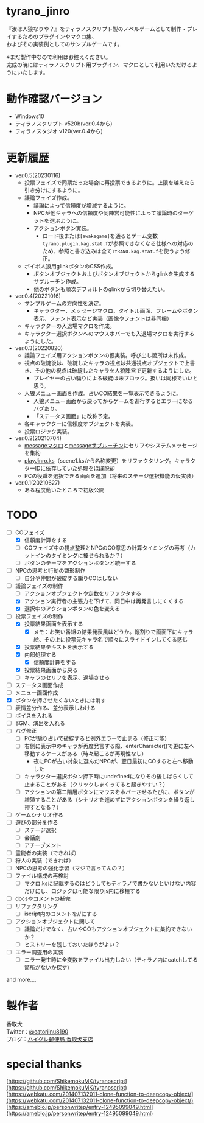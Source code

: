# tyrano_jinro
『汝は人狼なりや？』をティラノスクリプト製のノベルゲームとして制作・プレイするためのプラグインやマクロ集、  
およびその実装例としてのサンプルゲームです。  
  
※まだ製作中なので利用はお控えください。  
完成の暁にはティラノスクリプト用プラグイン、マクロとして利用いただけるようにいたします。
  
# 動作確認バージョン
- Windows10
- ティラノスクリプト v520b(ver.0.4から)
- ティラノスタジオ v120(ver.0.4から)
  

# 更新履歴
- ver.0.5(20230116)
  - 投票フェイズで同票だった場合に再投票できるように。上限を越えたら引き分けにするように。
  - 議論フェイズ作成。
    - 議論によって信頼度が増減するように。
    - NPCが他キャラへの信頼度や同陣営可能性によって議論時のターゲットを選ぶように。
    - アクションボタン実装。
      - ロード後または`[awakegame]`を通るとゲーム変数`tyrano.plugin.kag.stat.f`が参照できなくなる仕様への対応のため、参照と書き込みは全て`TYRANO.kag.stat.f`を使うよう修正。
  - ボイボ人狼用glinkボタンのCSS作成。
    - ボタンオブジェクトおよびボタンオブジェクトからglinkを生成するサブルーチン作成。
    - 他のボタンも順次デフォルトのglinkから切り替えたい。
- ver.0.4(20221016)
  - サンプルゲームの方向性を決定。
    - キャラクター、メッセージマクロ、タイトル画面、フレームやボタン表示、フォント表示など実装（画像やフォントは非同梱）
  - キャラクターの入退場マクロを作成。
  - キャラクター選択ボタンへのマウスホバーでも入退場マクロを実行するようにした。
- ver.0.3(20220820)
  - 議論フェイズ用アクションボタンの仮実装。呼び出し箇所は未作成。
  - 視点の破綻後は、破綻したキャラの視点は共通視点オブジェクトで上書き、その他の視点は破綻したキャラを人狼陣営で更新するようにした。
    - プレイヤーの占い騙りによる破綻は未ブロック。扱いは同様でいいと思う。
  - 人狼メニュー画面を作成。占いCO結果を一覧表示できるように。
    - 人狼メニュー画面から戻ってからゲームを進行するとエラーになるバグあり。
    - 「ステータス画面」に改称予定。
  - 各キャラクターに信頼度オブジェクトを実装。
  - 投票ロジック実装。
- ver.0.2(20210704)
  - [messageマクロ](./data/scenario/messageMacros.ks)と[messageサブルーチン](data/scenario/message)にセリフやシステムメッセージを集約
  - [playJinro.ks](./data/scenario/playJinro.ks)（scene1.ksから名称変更）をリファクタリング。キャラクターIDに依存していた処理をほぼ脱却
  - PCの役職を選択できる画面を追加（将来のステージ選択機能の仮実装）
- ver.0.1(20210627)
  - ある程度動いたところで初版公開
  

# TODO
- [ ] COフェイズ
  - [x] 信頼度計算をする
  - [ ] COフェイズ中の視点整理とNPCのCO意思の計算タイミングの再考（カットインのタイミングに被せられるか？）  
  - [ ] ボタンのテーマをアクションボタンと統一する
- [ ] NPCの思考と行動の雛形制作  
  - [ ] 自分や仲間が破綻する騙りCOはしない
- [ ] 議論フェイズの制作  
  - [ ] アクションオブジェクトや定数をリファクタする
  - [x] アクション実行者の主張力を下げて、同日中は再発言しにくくする
  - [x] 選択中のアクションボタンの色を変える
- [ ] 投票フェイズの制作  
  - [x] 投票結果画面を表示する
    - [x] メモ：お笑い番組の結果発表風はどうか。縦割りで画面下にキャラ絵、その上に投票先キャラ名で順々にスライドインしてくる感じ
  - [x] 投票結果テキストを表示する
  - [x] 内部処理する
    - [x] 信頼度計算をする
  - [x] 投票結果画面から戻る
  - [ ] キャラのセリフを表示、退場させる
- [ ] ステータス画面作成
- [ ] メニュー画面作成
- [x] ボタンを押させたくないときには消す
- [ ] 表情差分作る、差分表示しわける  
- [ ] ボイスを入れる
- [ ] BGM、演出を入れる
- [ ] バグ修正
  - [ ] PCが騙り占いで破綻すると例外エラーで止まる（修正可能）
  - [ ] 右側に表示中のキャラが再度発言する際、enterCharacter()で更に左へ移動するケースがある（時々起こるが再現性なし）
    - 夜にPCが占い対象に選んだNPCが、翌日最初にCOすると左へ移動した
  - [ ] キャラクター選択ボタン押下時にundefinedになりその後しばらくして止まることがある（クリックしまくってると起きやすい？）
  - [ ] アクションの第二階層ボタンにマウスをホバーさせるたびに、ボタンが増殖することがある（シナリオを進めずにアクションボタンを繰り返し押すとなる？）
- [ ] ゲームシナリオ作る
- [ ] 遊びの部分を作る
  - [ ] ステージ選択
  - [ ] 会話劇
  - [ ] アチーブメント
- [ ] 霊能者の実装（できれば）  
- [ ] 狩人の実装（できれば）  
- [ ] NPCの思考の強化学習（マジで言ってんの？）  
- [ ] ファイル構成の再検討  
  - [ ] マクロ.ksに記載するのはどうしてもティラノで書かないといけない内容だけにし、ロジックは可能な限りjs内に移植する
- [ ] docsやコメントの補完  
- [ ] リファクタリング  
  - [ ] iscript内のコメントを//にする
- [ ] アクションオブジェクトに関して
  - [ ] 議論だけでなく、占いやCOもアクションオブジェクトに集約できないか？
  - [ ] ヒストリーを残しておいたほうがよい？
- [ ] エラー調査用の実装
  - [ ] エラー発生時に全変数をファイル出力したい（ティラノ内にcatchしてる箇所がないか探す）

and more....
  

# 製作者
香取犬  
Twitter：[@catoriinu8190](https://twitter.com/catoriinu8190)  
ブログ：[ハイグレ郵便局 香取犬支店](http://highglepostoffice.blog.fc2.com/)  
  

# special thanks
[https://github.com/ShikemokuMK/tyranoscript](https://github.com/ShikemokuMK/tyranoscript)  
[https://webkatu.com/201407132011-clone-function-to-deepcopy-object/](https://webkatu.com/201407132011-clone-function-to-deepcopy-object/)  
[https://ameblo.jp/personwritep/entry-12495099049.html](https://ameblo.jp/personwritep/entry-12495099049.html)
